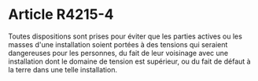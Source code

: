 # Article R4215-4

Toutes dispositions sont prises pour éviter que les parties actives ou les masses d'une installation soient portées à des tensions qui seraient dangereuses pour les personnes, du fait de leur voisinage avec une installation dont le domaine de tension est supérieur, ou du fait de défaut à la terre dans une telle installation.